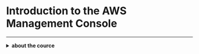# Introduction to the AWS Management Console

---

<details>	
          <summary><b>about the cource</b></summary>
<div>
🚥🚥🚥🚥🚥🚥🚥🚥🚥🚥
  
## Introduction to the AWS Management Console

### What You’ll Learn:
1. **Understand the AWS Management Console**:
   - **Purpose**: Learn how the AWS Management Console is your gateway to AWS services, secure login, and account management.
   - **Customizing the Console**: Set up preferences, manage favorites, and make navigation easier for future use.
   - **Finding and Using Services**: Use the search bar or Services menu to locate AWS services.

2. **Learn AWS Global Infrastructure & Payment Models**:
   - Understand the **global infrastructure** of AWS and how services are distributed across different regions and availability zones.
   - Learn about **AWS billing models**, including factors that affect cost like data transfer, storage type, and usage patterns.
     
🚥🚥🚥🚥🚥🚥🚥🚥🚥🚥
</div>
</div>details>

| [Video](https://youtu.be/fo0NBT6k2aM) |
| --- |

---


